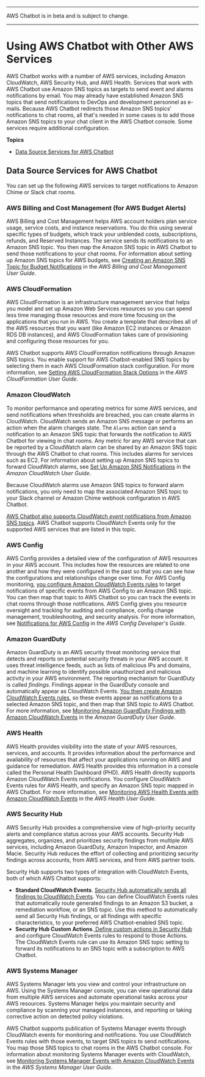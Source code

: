 --------

AWS Chatbot is in beta and is subject to change\.

--------

# Using AWS Chatbot with Other AWS Services<a name="related-services"></a>

AWS Chatbot works with a number of AWS services, including Amazon CloudWatch, AWS Security Hub, and AWS Health\. Services that work with AWS Chatbot use Amazon SNS topics as targets to send event and alarms notifications by email\. You may already have established Amazon SNS topics that send notifications to DevOps and development personnel as e\-mails\. Because AWS Chatbot redirects those Amazon SNS topics' notifications to chat rooms, all that's needed in some cases is to add those Amazon SNS topics to your chat client in the AWS Chatbot console\. Some services require additional configuration\. 

**Topics**
+ [Data Source Services for AWS Chatbot](#AWS::Chatbot::Datasources)

## Data Source Services for AWS Chatbot<a name="AWS::Chatbot::Datasources"></a>

You can set up the following AWS services to target notifications to Amazon Chime or Slack chat rooms\.

### AWS Billing and Cost Management \(for AWS Budget Alerts\)<a name="aws-billing"></a>

AWS Billing and Cost Management helps AWS account holders plan service usage, service costs, and instance reservations\. You do this using several specific types of budgets, which track your unblended costs, subscriptions, refunds, and Reserved Instances\. The service sends its notifications to an Amazon SNS topic\. You then map the Amazon SNS topic in AWS Chatbot to send those notifications to your chat rooms\. For information about setting up Amazon SNS topics for AWS budgets, see [Creating an Amazon SNS Topic for Budget Notifications](https://docs.aws.amazon.com/awsaccountbilling/latest/aboutv2/budgets-sns-policy.html) in the *AWS Billing and Cost Management User Guide*\.

### AWS CloudFormation<a name="cloud-formation"></a>

AWS CloudFormation is an infrastructure management service that helps you model and set up Amazon Web Services resources so you can spend less time managing those resources and more time focusing on the applications that you run in AWS\. You create a template that describes all of the AWS resources that you want \(like Amazon EC2 instances or Amazon RDS DB instances\), and AWS CloudFormation takes care of provisioning and configuring those resources for you\. 

AWS Chatbot supports AWS CloudFormation notifications through Amazon SNS topics\. You enable support for AWS Chatbot\-enabled SNS topics by selecting them in each AWS CloudFormation stack configuration\. For more information, see [Setting AWS CloudFormation Stack Options](https://docs.aws.amazon.com/AWSCloudFormation/latest/UserGuide//cfn-console-add-tags.html) in the *AWS CloudFormation User Guide*\. 

### Amazon CloudWatch<a name="cloudwatch"></a>

To monitor performance and operating metrics for some AWS services, and send notifications when thresholds are breached, you can create alarms in CloudWatch\. CloudWatch sends an Amazon SNS message or performs an action when the alarm changes state\. The `Alarms` action can send a notification to an Amazon SNS topic that forwards the notification to AWS Chatbot for viewing in chat rooms\. Any metric for any AWS service that can be reported by a CloudWatch alarm can be shared by an Amazon SNS topic through the AWS Chatbot to chat rooms\. This includes alarms for services such as EC2\. For information about setting up Amazon SNS topics to forward CloudWatch alarms, see [Set Up Amazon SNS Notifications](https://docs.aws.amazon.com/AmazonCloudWatch/latest/monitoring//US_SetupSNS.html) in the *Amazon CloudWatch User Guide*\.

Because CloudWatch alarms use Amazon SNS topics to forward alarm notifications, you only need to map the associated Amazon SNS topic to your Slack channel or Amazon Chime webhook configuration in AWS Chatbot\.

[AWS Chatbot also supports CloudWatch *event* notifications from Amazon SNS topics](https://docs.aws.amazon.com/AmazonCloudWatch/latest/events/Create-CloudWatch-Events-Rule.html)\. AWS Chatbot supports CloudWatch Events only for the supported AWS services that are listed in this topic\.

### AWS Config<a name="aws-config"></a>

AWS Config provides a detailed view of the configuration of AWS resources in your AWS account\. This includes how the resources are related to one another and how they were configured in the past so that you can see how the configurations and relationships change over time\. For AWS Config monitoring, [you configure Amazon CloudWatch Events rules](https://docs.aws.amazon.com/config/latest/developerguide/monitor-config-with-cloudwatchevents.html) to target notifications of specific events from AWS Config to an Amazon SNS topic\. You can then map that topic to AWS Chatbot so you can track the events in chat rooms through those notifications\. AWS Config gives you resource oversight and tracking for auditing and compliance, config change management, troubleshooting, and security analysis\. For more information, see [ Notifications for AWS Config](https://docs.aws.amazon.com/config/latest/developerguide//notifications-for-AWS-Config.html) in the *AWS Config Developer's Guide*\.

### Amazon GuardDuty<a name="aws-guardduty"></a>

Amazon GuardDuty is an AWS security threat monitoring service that detects and reports on potential security threats in your AWS account\. It uses threat intelligence feeds, such as lists of malicious IPs and domains, and machine learning to identify possible unauthorized and malicious activity in your AWS environment\. The reporting mechanism for GuardDuty is called *findings*\. Findings appear in the GuardDuty console and automatically appear as CloudWatch Events\. [You then create Amazon CloudWatch Events rules](https://docs.aws.amazon.com/AmazonCloudWatch/latest/events/Create-CloudWatch-Events-Rule.html), so these events appear as notifications to a selected Amazon SNS topic, and then map that SNS topic to AWS Chatbot\. For more information, see [Monitoring Amazon GuardDuty Findings with Amazon CloudWatch Events](https://docs.aws.amazon.com/guardduty/latest/ug//guardduty_findings_cloudwatch.html) in the *Amazon GuardDuty User Guide*\.

### AWS Health<a name="aws-health"></a>

AWS Health provides visibility into the state of your AWS resources, services, and accounts\. It provides information about the performance and availability of resources that affect your applications running on AWS and guidance for remediation\. AWS Health provides this information in a console called the Personal Health Dashboard \(PHD\)\. AWS Health directly supports Amazon CloudWatch Events notifications\. You configure CloudWatch Events rules for AWS Health, and specify an Amazon SNS topic mapped in AWS Chatbot\. For more information, see [Monitoring AWS Health Events with Amazon CloudWatch Events](https://docs.aws.amazon.com/health/latest/ug//cloudwatch-events-health.html) in the *AWS Health User Guide*\.

### AWS Security Hub<a name="security-hub"></a>

AWS Security Hub provides a comprehensive view of high\-priority security alerts and compliance status across your AWS accounts\. Security Hub aggregates, organizes, and prioritizes security findings from multiple AWS services, including Amazon GuardDuty, Amazon Inspector, and Amazon Macie\. Security Hub reduces the effort of collecting and prioritizing security findings across accounts, from AWS services, and from AWS partner tools\. 

Security Hub supports two types of integration with CloudWatch Events, both of which AWS Chatbot supports:
+ **Standard CloudWatch Events**\. [Security Hub automatically sends all findings to CloudWatch Events](https://docs.aws.amazon.com/securityhub/latest/userguide/securityhub-cloudwatch-events.html)\. You can define CloudWatch Events rules that automatically route generated findings to an Amazon S3 bucket, a remediation workflow, or an SNS topic\. Use this method to automatically send all Security Hub findings, or all findings with specific characteristics, to your preferred AWS Chatbot\-enabled SNS topic\.
+ **Security Hub Custom Actions**\.[ Define custom actions in Security Hub](https://aws.amazon.com/blogs/apn/how-to-enable-custom-actions-in-aws-security-hub/) and configure CloudWatch Events rules to respond to those Actions\. The CloudWatch Events rule can use its Amazon SNS topic setting to forward its notifications to an SNS topic with a subscription to AWS Chatbot\. 

### AWS Systems Manager<a name="system-manager"></a>

AWS Systems Manager lets you view and control your infrastructure on AWS\. Using the Systems Manager console, you can view operational data from multiple AWS services and automate operational tasks across your AWS resources\. Systems Manager helps you maintain security and compliance by scanning your managed instances, and reporting or taking corrective action on detected policy violations\.

AWS Chatbot supports publication of Systems Manager events through CloudWatch events for monitoring and notifications\. You use CloudWatch Events rules with those events, to target SNS topics to send notifications\. You map those SNS topics to chat rooms in the AWS Chatbot console\. For information about monitoring Systems Manager events with CloudWatch, see [Monitoring Systems Manager Events with Amazon CloudWatch Events](https://docs.aws.amazon.com/systems-manager/latest/userguide/monitoring-cloudwatch-events.html) in the *AWS Systems Manager User Guide*\. 
